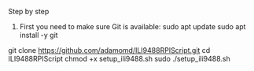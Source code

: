 Step by step

1. First you need to make sure Git is available:
sudo apt update
sudo apt install -y git

git clone https://github.com/adamomd/ILI9488RPIScript.git
cd ILI9488RPIScript
chmod +x setup_ili9488.sh
sudo ./setup_ili9488.sh
